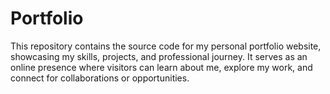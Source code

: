 # Portfolio
This repository contains the source code for my personal portfolio website, showcasing my skills, projects, and professional journey. It serves as an online presence where visitors can learn about me, explore my work, and connect for collaborations or opportunities.
